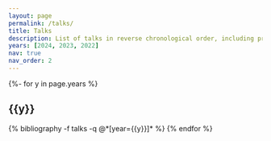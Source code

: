 ```yaml
---
layout: page
permalink: /talks/
title: Talks
description: List of talks in reverse chronological order, including presentations at non-archival conferences
years: [2024, 2023, 2022]
nav: true
nav_order: 2
---
```


<div class="publications">

{%- for y in page.years %}

  <h2 class="year">{{y}}</h2>
  {% bibliography -f talks -q @*[year={{y}}]* %}
{% endfor %}

</div>
